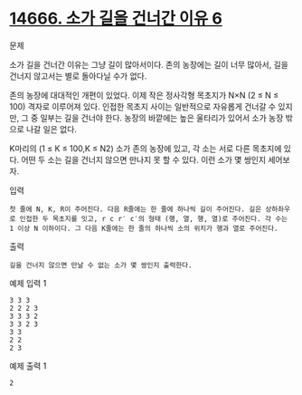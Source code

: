 # [14666. 소가 길을 건너간 이유 6](https://www.acmicpc.net/problem/14466)

문제

소가 길을 건너간 이유는 그냥 길이 많아서이다. 존의 농장에는 길이 너무 많아서, 길을 건너지 않고서는 별로 돌아다닐 수가 없다.

존의 농장에 대대적인 개편이 있었다. 이제 작은 정사각형 목초지가 N×N (2 ≤ N ≤ 100) 격자로 이루어져 있다. 인접한 목초지 사이는 일반적으로 자유롭게 건너갈 수 있지만, 그 중 일부는 길을 건너야 한다. 농장의 바깥에는 높은 울타리가 있어서 소가 농장 밖으로 나갈 일은 없다.

K마리의 (1 ≤ K ≤ 100,K ≤ N2) 소가 존의 농장에 있고, 각 소는 서로 다른 목초지에 있다. 어떤 두 소는 길을 건너지 않으면 만나지 못 할 수 있다. 이런 소가 몇 쌍인지 세어보자.

입력

    첫 줄에 N, K, R이 주어진다. 다음 R줄에는 한 줄에 하나씩 길이 주어진다. 길은 상하좌우로 인접한 두 목초지를 잇고, r c r′ c′의 형태 (행, 열, 행, 열)로 주어진다. 각 수는 1 이상 N 이하이다. 그 다음 K줄에는 한 줄의 하나씩 소의 위치가 행과 열로 주어진다.

출력

    길을 건너지 않으면 만날 수 없는 소가 몇 쌍인지 출력한다.

예제 입력 1 

    3 3 3
    2 2 2 3
    3 3 3 2
    3 3 2 3
    3 3
    2 2
    2 3

예제 출력 1 

    2